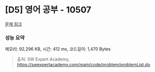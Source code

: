 # [D5] 영어 공부 - 10507 

[문제 링크](https://swexpertacademy.com/main/code/problem/problemDetail.do?contestProbId=AXNQOb3avD0DFAXS) 

### 성능 요약

메모리: 92,296 KB, 시간: 412 ms, 코드길이: 1,470 Bytes



> 출처: SW Expert Academy, https://swexpertacademy.com/main/code/problem/problemList.do